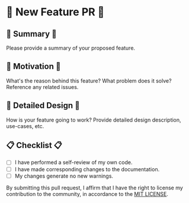 # 🌟 New Feature PR 🌟

## 📝 Summary 📝
Please provide a summary of your proposed feature.

## 👏 Motivation 👏
What's the reason behind this feature? What problem does it solve? Reference any related issues.

## 🚀 Detailed Design 🚀
How is your feature going to work? Provide detailed design description, use-cases, etc.

## 📋 Checklist 📋
- [ ] I have performed a self-review of my own code.
- [ ] I have made corresponding changes to the documentation.
- [ ] My changes generate no new warnings.

By submitting this pull request, I affirm that I have the right to license my contribution to the community, in accordance to the [MIT LICENSE](./LICENSE).
